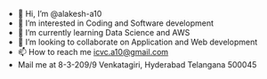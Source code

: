 - 👋 Hi, I’m @alakesh-a10
- 👀 I’m interested in Coding and Software development
- 🌱 I’m currently learning Data Science and AWS
- 💞️ I’m looking to collaborate on Application and Web development
- 📫 How to reach me icvc.a10@gmail.com
- Mail me at  8-3-209/9 Venkatagiri, Hyderabad Telangana 500045


<!---
alakesh-a10/alakesh-a10 is a ✨ special ✨ repository because its `README.md` (this file) appears on your GitHub profile.
You can click the Preview link to take a look at your changes.
--->
